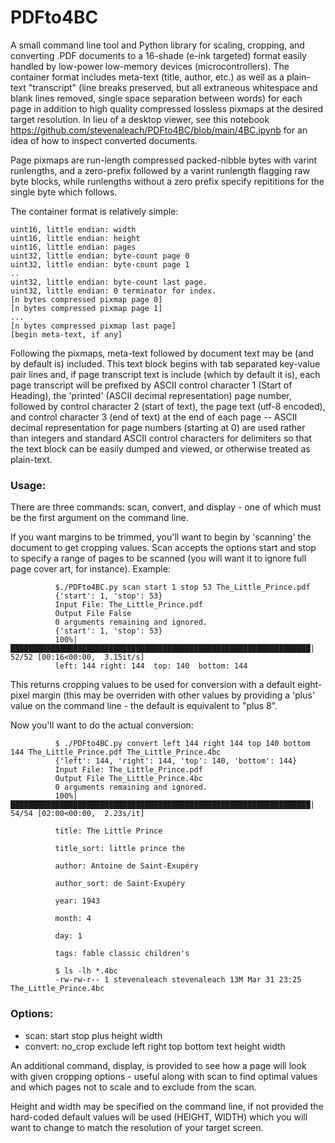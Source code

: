 # PDFto4BC

A small command line tool and Python library for scaling, cropping, and converting .PDF documents to a 16-shade (e-ink targeted) format easily handled by low-power low-memory devices (microcontrollers). The container format includes meta-text (title, author, etc.) as well as a plain-text "transcript" (line breaks preserved, but all extraneous whitespace and blank lines removed, single space separation between words) for each page in addition to high quality compressed lossless pixmaps at the desired target resolution. In lieu of a desktop viewer, see this notebook https://github.com/stevenaleach/PDFto4BC/blob/main/4BC.ipynb for an idea of how to inspect converted documents.

Page pixmaps are run-length compressed packed-nibble bytes with varint runlengths, and a zero-prefix followed by a varint runlength flagging raw byte blocks, while runlengths without a zero prefix specify repititions for the single byte which follows.

The container format is relatively simple:

    uint16, little endian: width
    uint16, little endian: height
    uint16, little endian: pages
    uint32, little endian: byte-count page 0
    uint32, little endian: byte-count page 1
    ..
    uint32, little endian: byte-count last page.
    uint32, little endian: 0 terminator for index.
    [n bytes compressed pixmap page 0]
    [n bytes compressed pixmap page 1]
    ...
    [n bytes compressed pixmap last page]
    [begin meta-text, if any]

Following the pixmaps, meta-text followed by document text may be (and by default is) included. This text block begins with tab separated key-value pair lines and, if page transcript text is include (which by default it is), each page transcript will be prefixed by ASCII control character 1 (Start of Heading), the 'printed' (ASCII decimal representation) page number, followed by control character 2 (start of text), the page text (utf-8 encoded), and control character 3 (end of text) at the end of each page -- ASCII decimal representation for page numbers (starting at 0) are used rather than integers and standard ASCII control characters for delimiters so that the text block can be easily dumped and viewed, or otherwise treated as plain-text.

### Usage:

There are three commands: scan, convert, and display - one of which must be the first argument on the command line.

If you want margins to be trimmed, you'll want to begin by 'scanning' the document to get cropping values. Scan accepts the options start and stop to specify a range of pages to be scanned (you will want it to ignore full page cover art, for instance). Example:

              $./PDFto4BC.py scan start 1 stop 53 The_Little_Prince.pdf 
              {'start': 1, 'stop': 53}
              Input File: The_Little_Prince.pdf
              Output File False
              0 arguments remaining and ignored.
              {'start': 1, 'stop': 53}
              100%|███████████████████████████████████████████████████████████████████| 52/52 [00:16<00:00,  3.15it/s]
              left: 144 right: 144  top: 140  bottom: 144

This returns cropping values to be used for conversion with a default eight-pixel margin (this may be overriden with other values by providing a 'plus' value on the command line - the default is equivalent to "plus 8".

Now you'll want to do the actual conversion:

              $ ./PDFto4BC.py convert left 144 right 144 top 140 bottom 144 The_Little_Prince.pdf The_Little_Prince.4bc
              {'left': 144, 'right': 144, 'top': 140, 'bottom': 144}
              Input File: The_Little_Prince.pdf
              Output File The_Little_Prince.4bc
              0 arguments remaining and ignored.
              100%|███████████████████████████████████████████████████████████████████| 54/54 [02:00<00:00,  2.23s/it]

              title: The Little Prince

              title_sort: little prince the

              author: Antoine de Saint-Exupéry

              author_sort: de Saint-Exupéry

              year: 1943

              month: 4

              day: 1

              tags: fable classic children's

              $ ls -lh *.4bc
              -rw-rw-r-- 1 stevenaleach stevenaleach 13M Mar 31 23:25 The_Little_Prince.4bc
             
 
### Options:
* scan: start stop plus height width
* convert: no_crop exclude left right top bottom text height width

An additional command, display, is provided to see how a page will look with given cropping options - useful along with scan to find optimal values and which pages not to scale and to exclude from the scan.

Height and width may be specified on the command line, if not provided the hard-coded default values will be used (HEIGHT, WIDTH) which you will want to change to match the resolution of your target screen.

